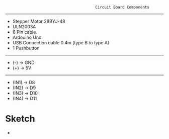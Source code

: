                                             Circuit Board Components 
-----------------------------------------------------------

- Stepper Motor 28BYJ-48
- ULN2003A
- 6 Pin cable.
- Ardouino Uno. 
- USB Connection cable 0.4m (type B to type A)
- 1 Pushbutton



---------------------------------------------------------------

- (-) -> GND
- (+) -> 5V

---------------------------------------------------------------

- (IN1) -> D8
- (IN2) -> D9
- (IN3) -> D10
- (IN4) -> D11

# Sketch

* [](Circuit/SMC_Circuit.PDF)
